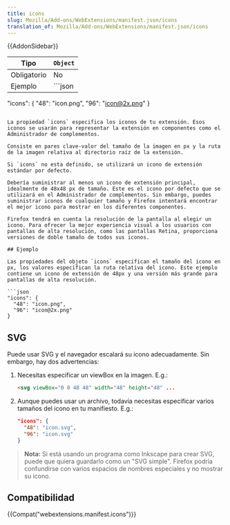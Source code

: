 ```yaml
---
title: icons
slug: Mozilla/Add-ons/WebExtensions/manifest.json/icons
translation_of: Mozilla/Add-ons/WebExtensions/manifest.json/icons
---
```

{{AddonSidebar}}

| Tipo        | `Object` |
| ----------- | -------- |
| Obligatorio | No       |
| Ejemplo     | ```json  |

"icons": { "48": "icon.png", "96": "icon@2x.png" }

````|

La propiedad `icons` especifica los iconos de tu extensión. Esos iconos se usarán para representar la extensión en componentes como el Administrador de complementos.

Consiste en pares clave-valor del tamaño de la imagen en px y la ruta de la imagen relativa al directorio raíz de la extensión.

Si `icons` no esta definido, se utilizará un icono de extensión estándar por defecto.

Debería suministrar al menos un icono de extensión principal, idealmente de 48x48 px de tamaño. Este es el icono por defecto que se utilizará en el Administrador de complementos. Sin embargo, puedes suministrar iconos de cualquier tamaño y Firefox intentará encontrar el mejor icono para mostrar en los diferentes componentes.

Firefox tendrá en cuenta la resolución de la pantalla al elegir un icono. Para ofrecer la mejor experiencia visual a los usuarios con pantallas de alta resolución, como las pantallas Retina, proporciona versiones de doble tamaño de todos sus iconos.

## Ejemplo

Las propiedades del objeto `icons` especifican el tamaño del icono en px, los valores especifican la ruta relativa del icono. Este ejemplo contiene un icono de extensión de 48px y una versión más grande para pantallas de alta resolución.

```json
"icons": {
  "48": "icon.png",
  "96": "icon@2x.png"
}
````

## SVG

Puede usar SVG y el navegador escalará su icono adecuadamente. Sin embargo, hay dos advertencias:

1.  Necesitas especificar un viewBox en la imagen. E.g.:

    ```html
    <svg viewBox="0 0 48 48" width="48" height="48" ...
    ```

2.  Aunque puedes usar un archivo, todavía necesitas especificar varios tamaños del icono en tu manifiesto. E.g.:

    ```json
    "icons": {
      "48": "icon.svg",
      "96": "icon.svg"
    }
    ```

> **Nota:** Si está usando un programa como Inkscape para crear SVG, puede que quiera guardarlo como un "SVG simple". Firefox podría confundirse con varios espacios de nombres especiales y no mostrar su icono.

## Compatibilidad

{{Compat("webextensions.manifest.icons")}}
